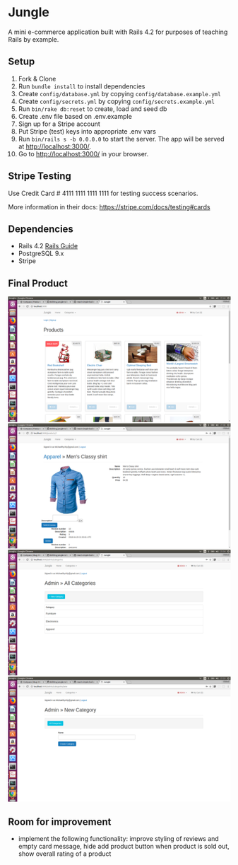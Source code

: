 # Jungle

A mini e-commerce application built with Rails 4.2 for purposes of teaching Rails by example.

## Setup

1. Fork & Clone
2. Run `bundle install` to install dependencies
3. Create `config/database.yml` by copying `config/database.example.yml`
4. Create `config/secrets.yml` by copying `config/secrets.example.yml`
5. Run `bin/rake db:reset` to create, load and seed db
6. Create .env file based on .env.example
7. Sign up for a Stripe account
8. Put Stripe (test) keys into appropriate .env vars
9. Run `bin/rails s -b 0.0.0.0` to start the server. The app will be served at <http://localhost:3000/>.
10. Go to <http://localhost:3000/> in your browser.

## Stripe Testing

Use Credit Card # 4111 1111 1111 1111 for testing success scenarios.

More information in their docs: <https://stripe.com/docs/testing#cards>

## Dependencies

* Rails 4.2 [Rails Guide](http://guides.rubyonrails.org/v4.2/)
* PostgreSQL 9.x
* Stripe

## Final Product
!["URL Homepage"](https://github.com/michaelrychly/jungle-rails/blob/master/docs/Sold%20out%20badge.png?raw=true)
!["URL Product"](https://github.com/michaelrychly/jungle-rails/blob/master/docs/Detail%20product%20with%20review.png?raw=true)
!["URL Categories"](https://github.com/michaelrychly/jungle-rails/blob/master/docs/All%20categories.png?raw=true)
!["URL New Category"](https://github.com/michaelrychly/jungle-rails/blob/master/docs/Add%20new%20category.png?raw=true)

## Room for improvement

- implement the following functionality: improve styling of reviews and empty card message, hide add product button when product is sold out, show overall rating of a product
